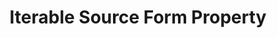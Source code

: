 ---
# -------------------------- #
#     USING THIS TEMPLATE    #
# -------------------------- #

## NEED HELP USING THIS TEMPLATE? SEE:
## https://docs-about-stitch-docs.netlify.com/reference/connect-templates/destination-form-property/
## FOR INSTRUCTIONS & REFERENCE INFO


# -------------------------- #
#        CONTENT TYPE        #
# -------------------------- #

product-type: "connect"
content-type: "api-form"
form-type: "source"
key: "source-form-properties-iterable-object"


# -------------------------- #
#        OBJECT INFO         #
# -------------------------- #

title: "Iterable Source Form Property"
api-type: "platform.iterable"
display-name: "Iterable"

source-type: "saas"
docs-name: "iterable-core" # This should be whatever integration.name is. Ex: LinkedIn Ads is linkedin-ads

property-description: ""
## Used to create a description for the object that doesn't adhere to the standard in _developers/connect/api/documentation/api-form-properties.html
## See the Heap object for an example


# -------------------------- #
#      OBJECT ATTRIBUTES     #
# -------------------------- #

uses-start-date: true

# Only source-specific attributes need to be listed here.
# The following attributes are considered common,
# and therefore don't need to be listed:
# anchor_time, cron_expression, frequency_in_minutes, image_version, start_date 

object-attributes:
  - name: "api_key"
    type: "string"
    required: true
    description: "The {{ form-property.display-name }} API key."
    value: "<API_KEY>"

  - name: "api_window_in_days"
    type: "integer"
    required: false
    description: "The API window, in days."
    value: "X"  
---